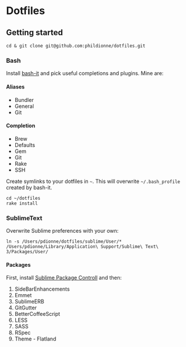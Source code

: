 # Dotfiles

## Getting started
```
cd & git clone git@github.com:phildionne/dotfiles.git
```

### Bash
Install [bash-it](https://github.com/revans/bash-it) and pick useful completions and plugins. Mine are:

#### Aliases
- Bundler
- General
- Git

#### Completion
- Brew
- Defaults
- Gem
- Git
- Rake
- SSH

Create symlinks to your dotfiles in `~`. This will overwrite `~/.bash_profile` created by bash-it.
```
cd ~/dotfiles
rake install
```

### SublimeText

Overwrite Sublime preferences with your own:

```
ln -s /Users/pdionne/dotfiles/sublime/User/* /Users/pdionne/Library/Application\ Support/Sublime\ Text\ 3/Packages/User/
```

#### Packages

First, install [Sublime Package Controll](http://wbond.net/sublime_packages/package_control) and then:

1. SideBarEnhancements
2. Emmet
3. SublimeERB
4. GitGutter
5. BetterCoffeeScript
6. LESS
7. SASS
8. RSpec
9. Theme - Flatland
